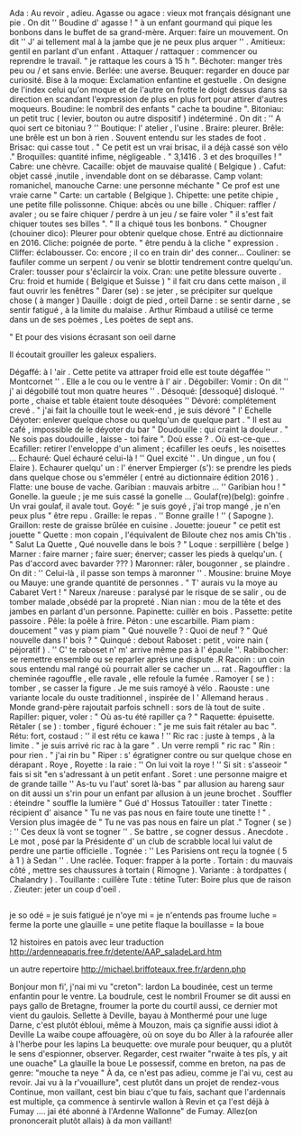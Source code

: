 Ada : Au revoir , adieu.
Agasse ou agace : vieux mot français désignant une pie . On dit '' Boudine d' agasse ! " à un enfant gourmand qui pique les bonbons dans le buffet de sa grand-mère.
Arquer: faire un mouvement. On dit '' J' ai tellement mal à la jambe que je ne peux plus arquer '' .
Amitieux: gentil en parlant d'un enfant .
Attaquer / rattaquer : commencer ou reprendre le travail. " je rattaque les cours à 15 h ".
Béchoter: manger très peu ou / et sans envie.
Berlée: une averse.
Beuquer: regarder en douce par curiosité.
Bise à la moque: Exclamation enfantine et gestuelle . On designe de l'index celui qu'on moque et de l'autre on frotte le doigt dessus dans sa direction en scandant l'expression de plus en plus fort pour attirer d'autres moqueurs.
Boudine: le nombril des enfants " cache ta boudine ".
Bitoniau: un petit truc ( levier, bouton ou autre dispositif ) indéterminé . On dit : '' A quoi sert ce bitoniau ? '' 
Boutique: l' atelier , l'usine .
Braire: pleurer.
Brêle: une brêle est un bon à rien . Souvent entendu sur les stades de foot .
Brisac: qui casse tout . " Ce petit est un vrai brisac, il a déjà cassé son vélo ."
Broquilles: quantité infime, négligeable . " 3,1416 . 3 et des broquilles ! "
Cabre: une chèvre.
Cacaille: objet de mauvaise qualité ( Belgique ) .
Cafut:  objet cassé ,inutile , invendable dont on se débarasse.
Camp volant: romanichel, manouche
Carne: une personne méchante " Ce prof est une vraie carne "
Carte: un cartable ( Belgique ).
Chipette: une petite chipie , une petite fille polissonne.
Chique: abcès ou une bille .
Chiquer: raffler / avaler ; ou se faire chiquer / perdre à un jeu / se faire voler " il s'est fait chiquer toutes ses billes ". " Il a chiqué tous les bonbons. "
Chougner (chouiner dico): Pleurer pour obtenir quelque chose. Entré au dictionnaire en 2016.
Cliche: poignée de porte. " être pendu à la cliche " expression .
Cliffer: éclabousser.
Co: encore ; il co en train dir' des conner...
Couliner: se faufiler comme un serpent / ou venir se blottir tendrement contre quelqu'un.
Craler: tousser pour s'éclaircir la voix.
Cran: une petite blessure ouverte .
Cru: froid et humide ( Belgique et Suisse ) " il fait cru dans cette maison , il faut ouvrir les fenêtres "
Darer (se) : se jeter , se précipiter sur quelque chose ( à manger )
Dauille : doigt de pied , orteil
Darne : se sentir darne , se sentir fatigué , à la limite du malaise .
Arthur Rimbaud a utilisé ce terme dans un de ses poèmes , Les poètes de sept ans.

" Et pour des visions écrasant son oeil darne

Il écoutait grouiller les galeux espaliers.

Dégaffé: à l 'air . Cette petite va attraper froid elle est toute dégaffée '' Montcornet '' . Elle a le cou ou le ventre à l' air .
Dégobiller: Vomir : On dit  '' j' ai dégobillé tout mon quatre heures '' . 
Désoqué: [dessoqué] disloqué. ''  porte ,  chaise et table étaient toute désoquées ''
Dévoré: complétement crevé . " j'ai fait la chouille tout le week-end , je suis dévoré " l' Echelle
Déyoter: enlever quelque chose ou quelqu'un de quelque part . " Il est au café , impossible de le déyoter du bar "
Doudouille : qui craint la douleur . " Ne sois pas doudouille , laisse - toi faire ".
Doù esse ? . Où est-ce-que ...
Ecafiller: retirer l'enveloppe d'un aliment ; écafiller les oeufs , les noisettes ...
Echauré: Quel échauré celui-là ! '' Quel excité '' . Un dingue , un fou ( Elaire ).
Echaurer quelqu' un : l' énerver
Empierger (s'): se prendre les pieds dans quelque chose ou s'emméler ( entré au dictionnaire édition 2016 ) .
Flatte: une bouse de vache.
Garibian : mauvais arbitre ... '' Garibian hou ! "
Gonelle. la gueule ; je me suis cassé la gonelle ...
Goulaf(re)(belg): goinfre . Un vrai goulaf, il avale tout.
Goyé: " je suis goyé , j'ai trop mangé , je n'en peux plus " être repu .
Graille: le repas . '' Bonne graille ! '' ( Sapogne ).
Graillon: reste de graisse brûlée en cuisine .
Jouette: joueur " ce petit est jouette "
Quette : mon copain , l'équivalent de Biloute chez nos amis Ch'tis . " Salut La Quette , Qué nouvelle dans le bois ? "
Loque : serpillière ( belge )
Marner : faire marner ; faire suer; énerver; casser les pieds à quelqu'un. ( Pas d'accord avec bavarder ??? )
Maronner: râler, bougonner , se plaindre . On dit : '' Celui-là , il passe son temps à maronner '' .
Mousine: bruine
Moye ou Mauye: une grande quantité de personnes . " T' aurais vu la moye au Cabaret Vert ! "
Nareux /nareuse : paralysé par le risque de se salir , ou de tomber malade ,obsédé par la propreté .
Nian nian : mou de la tête et des jambes en parlant d'un personne.
Papinette: cuillèr en bois .
Passette: petite passoire .
Pêle: la poêle à frire.
Péton : une escarbille.
Piam piam : doucement " vas y piam piam "
Qué nouvelle ? : Quoi de neuf ? " Qué nouvelle dans l' bois ? "
Quinqué :  debout
Raboset : petit , voire nain ( péjoratif ) . '' C' te raboset n' m' arrive même pas à l' épaule ''.
Rabibocher: se remettre ensemble ou se reparler après une dispute .R
Racoin : un coin sous entendu mal rangé où pourrait aller se cacher un ... rat .
Ragouffler : la cheminée ragouffle , elle ravale , elle refoule la fumée .
Ramoyer ( se ) : tomber , se casser la figure . Je me suis ramoyé à vélo .
Raouste : une variante locale du ouste traditionnel , inspirée de l ' Allemand heraus . Monde grand-père rajoutait parfois schnell : sors de là tout de suite .
Rapiller: piquer, voler : " Où as-tu été rapiller ça ? "
Raquette: épuisette.
Rétaler ( se ) : tomber , figuré échouer : " je me suis fait rétaler au bac ".
Rétu: fort, costaud : '' il est rétu ce kawa ! ''
Ric rac :  juste à temps , à la limite . " je suis arrivé ric rac à la gare " . Un verre rempli " ric rac "
Rin : pour rien . " j'ai rin bu "
Riper : s' égratigner contre ou sur quelque chose en dérapant .
Roye , Royette : la raie : '' On lui voit la roye ! ''
Si sit : s'asseoir " fais si sit "en s'adressant à un petit enfant .
Soret : une personne maigre et de grande taille '' As-tu vu l'aut' soret là-bas " par allusion au hareng saur on dit aussi un s'rin pour un enfant par allusion à un jeune brochet .
Souffler : éteindre " souffle la lumière " Gué d' Hossus
Tatouiller : tater
Tinette : récipient d' aisance  " Tu ne vas pas nous en faire toute une tinette ! " . Version plus imagée de " Tu ne vas pas nous en faire un plat ."
Togner ( se ) : '' Ces deux là vont se togner '' . Se battre , se cogner dessus . Anecdote . Le mot , posé par la Présidente d' un club de scrabble local lui valut de perdre une partie officielle . 
Tognée : '' Les Parisiens ont reçu la tognée ( 5 à 1 ) à Sedan ''  . Une raclée.
Toquer: frapper à la porte .
Tortain : du mauvais côté , mettre ses chaussures à tortain ( Rimogne ). Variante : à tordpattes ( Chalandry ) . 
Touillante : cuillère
Tute : tétine
Tuter: Boire plus que de raison . 
Zieuter: jeter un coup d'oeil  .

## 

je so odé = je suis fatigué
je n'oye mi = je n'entends pas
froume luche = ferme la porte
une glauille = une petite flaque
la bouillasse = la boue



12 histoires en patois avec leur traduction
http://ardenneaparis.free.fr/detente/AAP_saladeLard.htm

un autre repertoire
http://michael.briffoteaux.free.fr/ardenn.php

Bonjour mon fi', j'nai mi vu "creton": lardon
La boudinée, cest un terme enfantin pour le ventre.
La boudrule, cest le nombril
Froumer se dit aussi en pays gallo de Bretagne, froumer la porte du courtil aussi, ce dernier mot vient du gaulois.
Sellette à Deville, bayau à Monthermé pour une luge
Darne, c'est plutôt ébloui, même à Mouzon, mais ça signifie aussi idiot à Deville
La waibe coupe affouagère, où on soye du bo
Aller à la rafourée aller à l'herbe pour les lapins
La beuquette: ove murale pour beuquer, qu a plutôt le sens d'espionner, observer. Regarder, cest rwaiter "rwaite à tes pîs, y ait une ouache"
La glauille la boue
Le possessif, comme en breton, na pas de genre: "mouche ta neye "
À da, ce n'est pas adieu, comme je l'ai vu, cest au revoir. Jai vu à la r'vouaillure", cest plutôt dans un projet de rendez-vous
Continue, mon vaillant, cest bin biau c'que tu fais, sachant que l'ardennais est multiple, ça commence à sentirvle wallon à Revin et ça l'est déjà à Fumay .... jai été abonné à l'Ardenne Wallonne" de Fumay.
Allez(on prononcerait plutôt allais) à da mon vaillant!
